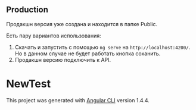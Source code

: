 ## Production

Продакшн версия уже создана и находится в папке Public.

Есть пару вариантов использования:
1. Скачать и запустить с помощью `ng serve` на `http://localhost:4200/`. Но в данном случае не будет работать кнопка соханить.
2. Продакшн версию подключить к API.

# NewTest

This project was generated with [Angular CLI](https://github.com/angular/angular-cli) version 1.4.4.
